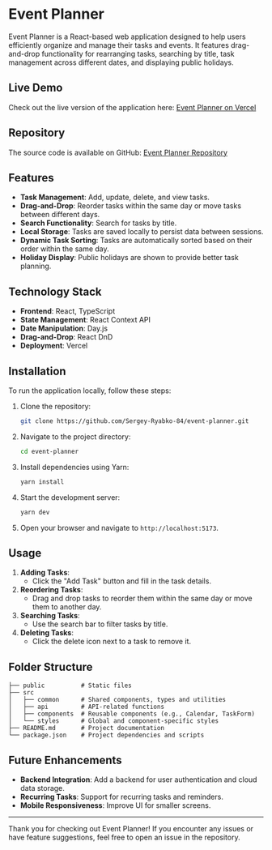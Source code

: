 # Event Planner

Event Planner is a React-based web application designed to help users efficiently organize and manage their tasks and events. It features drag-and-drop functionality for rearranging tasks, searching by title, task management across different dates, and displaying public holidays.

## Live Demo

Check out the live version of the application here: [Event Planner on Vercel](https://event-planner-rlb939lpj-sergey-ryabko-84s-projects.vercel.app)

## Repository

The source code is available on GitHub: [Event Planner Repository](https://github.com/Sergey-Ryabko-84/event-planner)

## Features

- **Task Management**: Add, update, delete, and view tasks.
- **Drag-and-Drop**: Reorder tasks within the same day or move tasks between different days.
- **Search Functionality**: Search for tasks by title.
- **Local Storage**: Tasks are saved locally to persist data between sessions.
- **Dynamic Task Sorting**: Tasks are automatically sorted based on their order within the same day.
- **Holiday Display**: Public holidays are shown to provide better task planning.

## Technology Stack

- **Frontend**: React, TypeScript
- **State Management**: React Context API
- **Date Manipulation**: Day.js
- **Drag-and-Drop**: React DnD
- **Deployment**: Vercel

## Installation

To run the application locally, follow these steps:

1. Clone the repository:

   ```bash
   git clone https://github.com/Sergey-Ryabko-84/event-planner.git
   ```

2. Navigate to the project directory:

   ```bash
   cd event-planner
   ```

3. Install dependencies using Yarn:

   ```bash
   yarn install
   ```

4. Start the development server:

   ```bash
   yarn dev
   ```

5. Open your browser and navigate to `http://localhost:5173`.

## Usage

1. **Adding Tasks**:
   - Click the "Add Task" button and fill in the task details.
2. **Reordering Tasks**:
   - Drag and drop tasks to reorder them within the same day or move them to another day.
3. **Searching Tasks**:
   - Use the search bar to filter tasks by title.
4. **Deleting Tasks**:
   - Click the delete icon next to a task to remove it.

## Folder Structure

```
├── public          # Static files
├── src
│   ├── common      # Shared components, types and utilities
│   ├── api         # API-related functions
│   ├── components  # Reusable components (e.g., Calendar, TaskForm)
│   └── styles      # Global and component-specific styles
├── README.md       # Project documentation
└── package.json    # Project dependencies and scripts
```

## Future Enhancements

- **Backend Integration**: Add a backend for user authentication and cloud data storage.
- **Recurring Tasks**: Support for recurring tasks and reminders.
- **Mobile Responsiveness**: Improve UI for smaller screens.

---

Thank you for checking out Event Planner! If you encounter any issues or have feature suggestions, feel free to open an issue in the repository.
